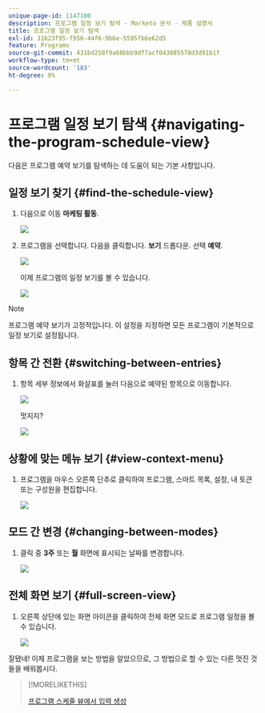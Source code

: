 ```yaml
---
unique-page-id: 1147100
description: 프로그램 일정 보기 탐색 - Marketo 문서 - 제품 설명서
title: 프로그램 일정 보기 탐색
exl-id: 31623f95-f956-44f6-9b6e-5595fb6e62d5
feature: Programs
source-git-commit: 431bd258f9a68bbb9df7acf043085578d3d91b1f
workflow-type: tm+mt
source-wordcount: '183'
ht-degree: 0%

---
```


# 프로그램 일정 보기 탐색 {#navigating-the-program-schedule-view}

다음은 프로그램 예약 보기를 탐색하는 데 도움이 되는 기본 사항입니다.

## 일정 보기 찾기 {#find-the-schedule-view}

1. 다음으로 이동 **마케팅 활동**.

   ![](assets/login-marketing-activities.png)

1. 프로그램을 선택합니다. 다음을 클릭합니다. **보기** 드롭다운. 선택 **예약**.

   ![](assets/image2014-9-17-11-3a38-3a3.png)

   이제 프로그램의 일정 보기를 볼 수 있습니다.

   ![](assets/image2014-9-17-11-3a38-3a14.png)

>[!NOTE]
>
>프로그램 예약 보기가 고정적입니다. 이 설정을 지정하면 모든 프로그램이 기본적으로 일정 보기로 설정됩니다.

## 항목 간 전환 {#switching-between-entries}

1. 항목 세부 정보에서 화살표를 눌러 다음으로 예약된 항목으로 이동합니다.

   ![](assets/image2014-9-17-11-3a38-3a54.png)

   멋지지?

   ![](assets/image2014-9-17-11-3a39-3a10.png)

## 상황에 맞는 메뉴 보기 {#view-context-menu}

1. 프로그램을 마우스 오른쪽 단추로 클릭하여 프로그램, 스마트 목록, 설정, 내 토큰 또는 구성원을 편집합니다.

   ![](assets/image2014-9-17-11-3a39-3a59.png)

## 모드 간 변경 {#changing-between-modes}

1. 클릭 중 **3주** 또는 **월** 화면에 표시되는 날짜를 변경합니다.

   ![](assets/image2014-9-17-11-3a40-3a19.png)

## 전체 화면 보기 {#full-screen-view}

1. 오른쪽 상단에 있는 화면 아이콘을 클릭하여 전체 화면 모드로 프로그램 일정을 볼 수 있습니다.

   ![](assets/image2014-9-17-11-3a40-3a45.png)

잘됐네! 이제 프로그램을 보는 방법을 알았으므로, 그 방법으로 할 수 있는 다른 멋진 것들을 배워봅시다.

>[!MORELIKETHIS]
>
>[프로그램 스케줄 뷰에서 입력 생성](/help/marketo/product-docs/core-marketo-concepts/programs/program-schedule-view/creating-an-entry-in-the-program-schedule-view.md)
